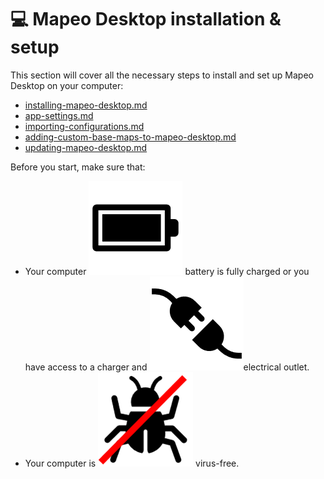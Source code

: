 # 💻 Mapeo Desktop installation & setup

This section will cover all the necessary steps to install and set up Mapeo Desktop on your computer:

* [installing-mapeo-desktop.md](installing-mapeo-desktop.md "mention")
* [app-settings.md](app-settings.md "mention")
* [importing-configurations.md](importing-configurations.md "mention")
* [adding-custom-base-maps-to-mapeo-desktop.md](adding-custom-base-maps-to-mapeo-desktop.md "mention")
* [updating-mapeo-desktop.md](updating-mapeo-desktop.md "mention")

Before you start, make sure that:

* Your computer <img src="../../.gitbook/assets/Battery_icon.png" alt="" data-size="line"> battery is fully charged or you have access to a charger and ![](../../.gitbook/assets/plug.png)electrical outlet.
* Your computer is <img src="../../.gitbook/assets/virus_free_bug_free_icon.png" alt="" data-size="line"> virus-free.
